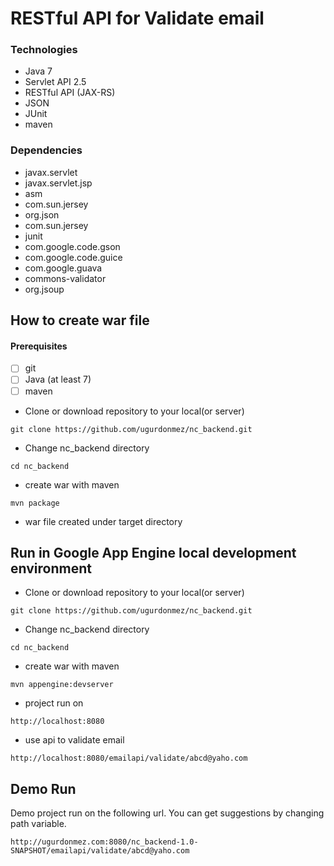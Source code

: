 # RESTful API for Validate email #

### Technologies ###
* Java 7
* Servlet API 2.5
* RESTful API (JAX-RS)
* JSON
* JUnit
* maven

### Dependencies ###
* javax.servlet
* javax.servlet.jsp
* asm
* com.sun.jersey
* org.json
* com.sun.jersey
* junit
* com.google.code.gson
* com.google.code.guice
* com.google.guava
* commons-validator
* org.jsoup

## How to create war file ##

#### Prerequisites ####
- [ ] git
- [ ] Java (at least 7)
- [ ] maven

* Clone or download repository to your local(or server)

`git clone https://github.com/ugurdonmez/nc_backend.git`

* Change nc_backend directory

`cd nc_backend`

* create war with maven

`mvn package`

* war file created under target directory


## Run in Google App Engine local development environment ##
* Clone or download repository to your local(or server)

`git clone https://github.com/ugurdonmez/nc_backend.git`

* Change nc_backend directory

`cd nc_backend`

* create war with maven

`mvn appengine:devserver`

* project run on

`http://localhost:8080`

* use api to validate email

`http://localhost:8080/emailapi/validate/abcd@yaho.com`


## Demo Run ##

Demo project run on the following url. You can get suggestions by changing path variable.

`http://ugurdonmez.com:8080/nc_backend-1.0-SNAPSHOT/emailapi/validate/abcd@yaho.com`
